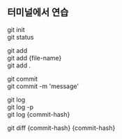 
## 터미널에서 연습

git init   
git status   

git add   
git add {file-name}   
git add .   

git commit   
git commit -m 'message'   

git log   
git log -p   
git log {commit-hash}   

git diff {commit-hash} {commit-hash}   

